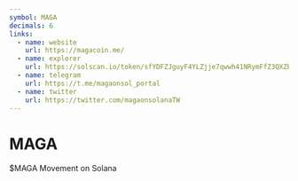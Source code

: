 ```yaml
---
symbol: MAGA
decimals: 6
links:
  - name: website
    url: https://magacoin.me/
  - name: explorer
    url: https://solscan.io/token/sfYDFZJguyF4YLZjje7qwwh41NRymFfZ3QXZbVm7Eyg
  - name: telegram
    url: https://t.me/magaonsol_portal
  - name: twitter
    url: https://twitter.com/magaonsolanaTW
---
```


# MAGA

$MAGA Movement on Solana
